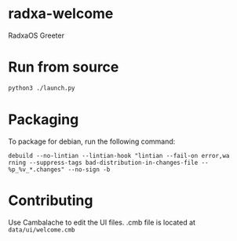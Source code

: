 # radxa-welcome
RadxaOS Greeter

# Run from source
```bash
python3 ./launch.py
```

# Packaging

To package for debian, run the following command:

```
debuild --no-lintian --lintian-hook "lintian --fail-on error,wa
rning --suppress-tags bad-distribution-in-changes-file -- %p_%v_*.changes" --no-sign -b
```

# Contributing

Use Cambalache to edit the UI files. .cmb file is located at `data/ui/welcome.cmb`
